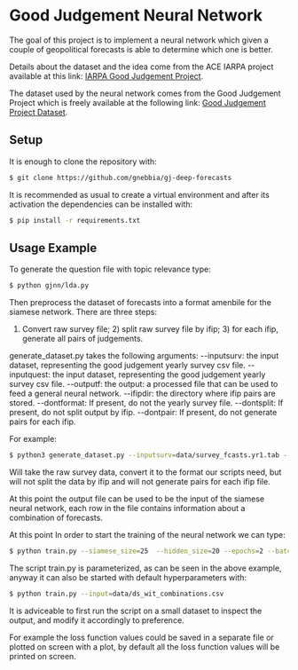 # Good Judgement Neural Network

The goal of this project is to implement a neural network which given a couple of geopolitical forecasts is able 
to determine which one is better.

Details about the dataset and the idea come from the ACE IARPA project
available at this link:
[IARPA Good Judgement
Project](https://www.dni.gov/index.php/newsroom/press-releases/item/1751-iarpa-announces-publication-of-data-from-the-good-judgment-project
"IARPA Good Judgement Project").

The dataset used by the neural network comes from the Good Judgement Project 
which is freely available at the following link:
[Good Judgement Project Dataset](https://doi.org/10.7910/DVN/BPCDH5
"Good Judgement Project Dataset").

## Setup

It is enough to clone the repository with:
```bash 
$ git clone https://github.com/gnebbia/gj-deep-forecasts
```

It is recommended as usual to create a virtual environment and after its activation 
the dependencies can be installed with:
```bash
$ pip install -r requirements.txt
```

## Usage Example

To generate the question file with topic relevance type:
```bash
$ python gjnn/lda.py
```

Then preprocess the dataset of forecasts into a format amenbile for the siamese network. There are three steps:
1) Convert raw survey file; 2) split raw survey file by ifip; 3) for each ifip, generate all pairs of judgements.

generate_dataset.py takes the following arguments:
--inputsurv: the input dataset, representing the good judgement yearly survey csv file.
--inputquest: the input dataset, representing the good judgement yearly survey csv file.
--outputf: the output: a processed file that can be used to feed a general neural network.
--ifipdir: the directory where ifip pairs are stored.
--dontformat: If present, do not the yearly survey file.
--dontsplit: If present, do not split output by ifip.
--dontpair: If present, do not generate pairs for each ifip.

For example:
```bash
$ python3 generate_dataset.py --inputsurv=data/survey_fcasts.yr1.tab --inputquest=data/questions_w_topics.csv --outputf=~/ds.csv --dontsplit --dontpair
```
Will take the raw survey data, convert it to the format our scripts need, but will not split the data by ifip and will not generate
pairs for each ifip file.

At this point the output file can be used to be the input of the siamese neural network, each row
in the file contains information about a combination of forecasts.

At this point In order to start the training of the neural network we can type:
```bash
$ python train.py --siamese_size=25  --hidden_size=20 --epochs=2 --batch_size=64 --input=data/ds_wit_combinations.csv
```

The script train.py is parameterized, as can be seen in the above example, anyway it can also be started with default 
hyperparameters with:

```bash
$ python train.py --input=data/ds_wit_combinations.csv
```
It is adviceable to first run the script on a small dataset to inspect the output, and modify it accordingly to
preference.

For example the loss function values could be saved in a separate file or plotted on screen with a plot,
by default all the loss function values will be printed on screen.

